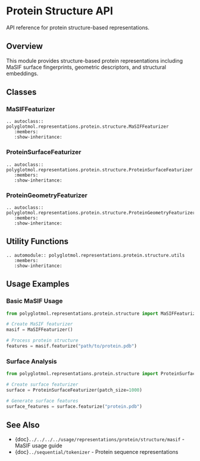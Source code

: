 # Protein Structure API

API reference for protein structure-based representations.

## Overview

This module provides structure-based protein representations including MaSIF surface fingerprints, geometric descriptors, and structural embeddings.

## Classes

### MaSIFFeaturizer

```{eval-rst}
.. autoclass:: polyglotmol.representations.protein.structure.MaSIFFeaturizer
   :members:
   :show-inheritance:
```

### ProteinSurfaceFeaturizer

```{eval-rst}
.. autoclass:: polyglotmol.representations.protein.structure.ProteinSurfaceFeaturizer
   :members:
   :show-inheritance:
```

### ProteinGeometryFeaturizer

```{eval-rst}
.. autoclass:: polyglotmol.representations.protein.structure.ProteinGeometryFeaturizer
   :members:
   :show-inheritance:
```

## Utility Functions

```{eval-rst}
.. automodule:: polyglotmol.representations.protein.structure.utils
   :members:
   :show-inheritance:
```

## Usage Examples

### Basic MaSIF Usage

```python
from polyglotmol.representations.protein.structure import MaSIFFeaturizer

# Create MaSIF featurizer
masif = MaSIFFeaturizer()

# Process protein structure
features = masif.featurize("path/to/protein.pdb")
```

### Surface Analysis

```python
from polyglotmol.representations.protein.structure import ProteinSurfaceFeaturizer

# Create surface featurizer
surface = ProteinSurfaceFeaturizer(patch_size=1000)

# Generate surface features
surface_features = surface.featurize("protein.pdb")
```

## See Also

- {doc}`../../../../usage/representations/protein/structure/masif` - MaSIF usage guide
- {doc}`../sequential/tokenizer` - Protein sequence representations